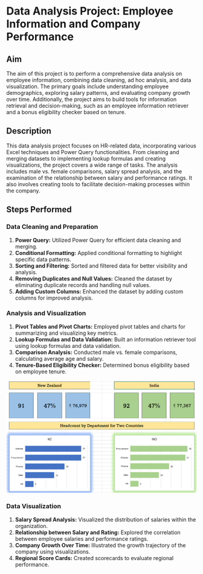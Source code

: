 # Data Analysis Project: Employee Information and Company Performance

## Aim

The aim of this project is to perform a comprehensive data analysis on employee information, combining data cleaning, ad hoc analysis, and data visualization. The primary goals include understanding employee demographics, exploring salary patterns, and evaluating company growth over time. Additionally, the project aims to build tools for information retrieval and decision-making, such as an employee information retriever and a bonus eligibility checker based on tenure.

## Description

This data analysis project focuses on HR-related data, incorporating various Excel techniques and Power Query functionalities. From cleaning and merging datasets to implementing lookup formulas and creating visualizations, the project covers a wide range of tasks. The analysis includes male vs. female comparisons, salary spread analysis, and the examination of the relationship between salary and performance ratings. It also involves creating tools to facilitate decision-making processes within the company.

## Steps Performed

### Data Cleaning and Preparation

1. **Power Query:** Utilized Power Query for efficient data cleaning and merging.
2. **Conditional Formatting:** Applied conditional formatting to highlight specific data patterns.
3. **Sorting and Filtering:** Sorted and filtered data for better visibility and analysis.
4. **Removing Duplicates and Null Values:** Cleaned the dataset by eliminating duplicate records and handling null values.
5. **Adding Custom Columns:** Enhanced the dataset by adding custom columns for improved analysis.

### Analysis and Visualization

1. **Pivot Tables and Pivot Charts:** Employed pivot tables and charts for summarizing and visualizing key metrics.
2. **Lookup Formulas and Data Validation:** Built an information retriever tool using lookup formulas and data validation.
3. **Comparison Analysis:** Conducted male vs. female comparisons, calculating average age and salary.
4. **Tenure-Based Eligibility Checker:** Determined bonus eligibility based on employee tenure.

![Project Report](https://github.com/vsvkkengam/Employee_DataAnalysis_Excel/blob/main/Screenshot%202024-01-30%20155037.png)


### Data Visualization

1. **Salary Spread Analysis:** Visualized the distribution of salaries within the organization.
2. **Relationship between Salary and Rating:** Explored the correlation between employee salaries and performance ratings.
3. **Company Growth Over Time:** Illustrated the growth trajectory of the company using visualizations.
4. **Regional Score Cards:** Created scorecards to evaluate regional performance.

